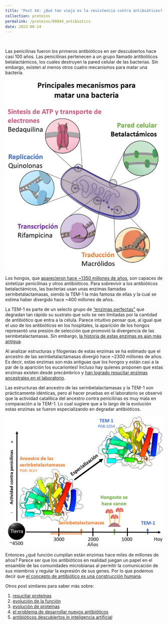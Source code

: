 ```yaml
---
title: "Post 44: ¿Qué tan vieja es la resistencia contra antibióticos?  💊"
collection: proteins
permalink: /proteins/00044_antibiotics
date: 2023-08-24
---
```


&nbsp;

Las penicilinas fueron los primeros antibióticos en ser descubiertos hace casi 100 años. Las penicilinas pertenecen a un grupo llamado antibióticos betalactámicos, los cuales destruyen la pared celular de las bacterias. Sin embargo, existen al menos otros cuatro mecanismos para matar una bacteria. 

![img](/images/proteins/00044_blas.png)

Los hongos, que [aparecieron hace ~1350 millones de años](https://www.sciencedirect.com/science/article/pii/S0960982222010193), son capaces de sintetizar penicilinas y otros antibióticos. Para sobrevivir a los antibióticos betalactámicos, las bacterias usan unas enzimas llamadas serinbetalactamasas, siendo la TEM-1 la más famosa de ellas y la cual se estima haber divergido hace ~400 millones de años. 

La TEM-1 es parte de un selecto grupo de [“enzimas perfectas”](https://pubs.acs.org/doi/10.1021/acs.chemrev.8b00039) que degradan tan rápido su sustrato que solo se ven limitadas por la cantidad de antibiótico que entra a la célula. Parece intuitivo pensar que, al igual que el uso de los antibióticos en los hospitales, la aparición de los hongos representó una presión de selección que promovió la divergencia de las serinbetalactamasas. Sin embargo, [la historia de estas enzimas es aún más antigua](https://academic.oup.com/peds/article/doi/10.1093/protein/gzab013/6294778). 

Al analizar estructuras y filogenias de estas enzimas se ha estimado que el ancestro de las serinbetalactamasas divergió hace ~2300 millones de años. Es decir, estas enzimas son más antiguas que los hongos y están casi a la par de la aparición los eucariontes! Incluso hay quienes proponen que estas enzimas existen desde precámbrico y [han logrado resucitar enzimas ancestrales en el laboratorio](https://pubs.acs.org/doi/10.1021/ja311630a). 

Las estructuras del ancestro de las serinbetalactamasas y la TEM-1 son prácticamente idénticas, pero al hacer pruebas en el laboratorio se observó que la actividad catalítica del ancestro contra penicilinas es muy mala en comparación a la TEM-1. Lo cual sugiere que a lo largo de la evolución estas enzimas se fueron especializando en degradar antibióticos. 

![img](/images/proteins/00044_blas2.png)

Entonces ¿qué función cumplían están enzimas hace miles de millones de años? Parece ser que los antibióticos en realidad juegan un papel en el ensamble de las comunidades microbianas al permitir la comunicación de sus miembros y regular la expresión de sus genes. Por lo que podemos decir que [el concepto de antibiótico es una construcción humana](https://journals.asm.org/doi/10.1128/mbio.01966-21). 

Otros post similares para saber más sobre:
1. [resucitar proteínas](https://miangoar.github.io/proteins/00017_md)
2. [evolución de la función](https://miangoar.github.io/proteins/00019_evo)
3. [evolución de proteínas ](https://miangoar.github.io/proteins/00038_evo)
4. [el problema de desarrollar nuevos antibióticos](https://miangoar.github.io/other/00007_anti)
5. [antibióticos descubiertos in inteligencia artificial](https://miangoar.github.io/ai/00013_anti)



